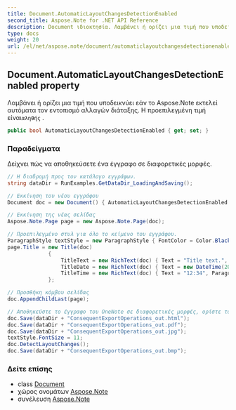```yaml
---
title: Document.AutomaticLayoutChangesDetectionEnabled
second_title: Aspose.Note for .NET API Reference
description: Document ιδιοκτησία. Λαμβάνει ή ορίζει μια τιμή που υποδεικνύει εάν το Aspose.Note εκτελεί αυτόματα τον εντοπισμό αλλαγών διάταξης. Η προεπιλεγμένη τιμή είναιαληθής .
type: docs
weight: 20
url: /el/net/aspose.note/document/automaticlayoutchangesdetectionenabled/
---
```

## Document.AutomaticLayoutChangesDetectionEnabled property

Λαμβάνει ή ορίζει μια τιμή που υποδεικνύει εάν το Aspose.Note εκτελεί αυτόματα τον εντοπισμό αλλαγών διάταξης. Η προεπιλεγμένη τιμή είναι`αληθής` .

```csharp
public bool AutomaticLayoutChangesDetectionEnabled { get; set; }
```

### Παραδείγματα

Δείχνει πώς να αποθηκεύσετε ένα έγγραφο σε διαφορετικές μορφές.

```csharp
// Η διαδρομή προς τον κατάλογο εγγράφων.
string dataDir = RunExamples.GetDataDir_LoadingAndSaving();

// Εκκίνηση του νέου εγγράφου
Document doc = new Document() { AutomaticLayoutChangesDetectionEnabled = false };

// Εκκίνηση της νέας σελίδας
Aspose.Note.Page page = new Aspose.Note.Page(doc);

// Προεπιλεγμένο στυλ για όλο το κείμενο του εγγράφου.
ParagraphStyle textStyle = new ParagraphStyle { FontColor = Color.Black, FontName = "Arial", FontSize = 10 };
page.Title = new Title(doc)
             {
                 TitleText = new RichText(doc) { Text = "Title text.", ParagraphStyle = textStyle },
                 TitleDate = new RichText(doc) { Text = new DateTime(2011, 11, 11).ToString("D", CultureInfo.InvariantCulture), ParagraphStyle = textStyle },
                 TitleTime = new RichText(doc) { Text = "12:34", ParagraphStyle = textStyle }
             };

// Προσθήκη κόμβου σελίδας
doc.AppendChildLast(page);

// Αποθηκεύστε το έγγραφο του OneNote σε διαφορετικές μορφές, ορίστε το μέγεθος γραμματοσειράς κειμένου και εντοπίστε τις αλλαγές διάταξης με μη αυτόματο τρόπο.
doc.Save(dataDir + "ConsequentExportOperations_out.html");            
doc.Save(dataDir + "ConsequentExportOperations_out.pdf");            
doc.Save(dataDir + "ConsequentExportOperations_out.jpg");            
textStyle.FontSize = 11;           
doc.DetectLayoutChanges();            
doc.Save(dataDir + "ConsequentExportOperations_out.bmp");
```

### Δείτε επίσης

* class [Document](../)
* χώρος ονομάτων [Aspose.Note](../../document/)
* συνέλευση [Aspose.Note](../../../)


